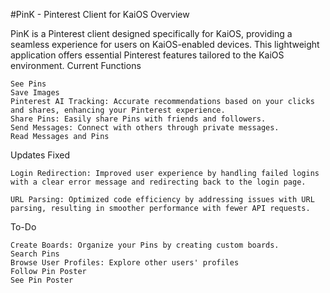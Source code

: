 #PinK - Pinterest Client for KaiOS
Overview

PinK is a Pinterest client designed specifically for KaiOS, providing a seamless experience for users on KaiOS-enabled devices. This lightweight application offers essential Pinterest features tailored to the KaiOS environment.
Current Functions

    See Pins
    Save Images
    Pinterest AI Tracking: Accurate recommendations based on your clicks and shares, enhancing your Pinterest experience.
    Share Pins: Easily share Pins with friends and followers.
    Send Messages: Connect with others through private messages.
    Read Messages and Pins

Updates
Fixed

    Login Redirection: Improved user experience by handling failed logins with a clear error message and redirecting back to the login page.

    URL Parsing: Optimized code efficiency by addressing issues with URL parsing, resulting in smoother performance with fewer API requests.

To-Do

    Create Boards: Organize your Pins by creating custom boards.
    Search Pins
    Browse User Profiles: Explore other users' profiles 
    Follow Pin Poster
    See Pin Poster

